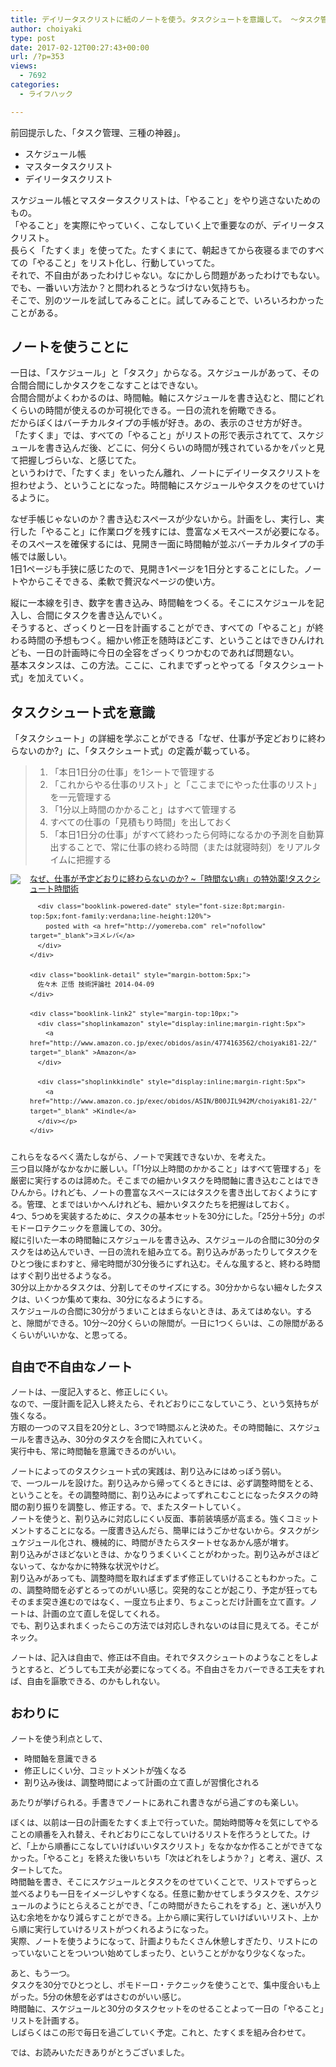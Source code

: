 ```yaml
---
title: デイリータスクリストに紙のノートを使う。タスクシュートを意識して。 ～タスク管理あれこれ2～
author: choiyaki
type: post
date: 2017-02-12T00:27:43+00:00
url: /?p=353
views:
  - 7692
categories:
  - ライフハック

---
```

前回提示した、「タスク管理、三種の神器」。

  * スケジュール帳 
  * マスタータスクリスト 
  * デイリータスクリスト

スケジュール帳とマスタータスクリストは、「やること」をやり逃さないためのもの。  
「やること」を実際にやっていく、こなしていく上で重要なのが、デイリータスクリスト。  
長らく「たすくま」を使ってた。たすくまにて、朝起きてから夜寝るまでのすべての「やること」をリスト化し、行動していってた。  
それで、不自由があったわけじゃない。なにかしら問題があったわけでもない。でも、一番いい方法か？と問われるとうなづけない気持ちも。  
そこで、別のツールを試してみることに。試してみることで、いろいろわかったことがある。

## ノートを使うことに

一日は、「スケジュール」と「タスク」からなる。スケジュールがあって、その合間合間にしかタスクをこなすことはできない。  
合間合間がよくわかるのは、時間軸。軸にスケジュールを書き込むと、間にどれくらいの時間が使えるのか可視化できる。一日の流れを俯瞰できる。  
だからぼくはバーチカルタイプの手帳が好き。あの、表示のさせ方が好き。  
「たすくま」では、すべての「やること」がリストの形で表示されてて、スケジュールを書き込んだ後、どこに、何分くらいの時間が残されているかをパッと見て把握しづらいな、と感じてた。  
というわけで、「たすくま」をいったん離れ、ノートにデイリータスクリストを担わせよう、ということになった。時間軸にスケジュールやタスクをのせていけるように。

なぜ手帳じゃないのか？書き込むスペースが少ないから。計画をし、実行し、実行した「やること」に作業ログを残すには、豊富なメモスペースが必要になる。そのスペースを確保するには、見開き一面に時間軸が並ぶバーチカルタイプの手帳では厳しい。  
1日1ページも手狭に感じたので、見開き1ページを1日分とすることにした。ノートやからこそできる、柔軟で贅沢なページの使い方。

縦に一本線を引き、数字を書き込み、時間軸をつくる。そこにスケジュールを記入し、合間にタスクを書き込んでいく。  
そうすると、ざっくりと一日を計画することができ、すべての「やること」が終わる時間の予想もつく。細かい修正を随時ほどこす、ということはできひんけれども、一日の計画時に今日の全容をざっくりつかむのであれば問題ない。  
基本スタンスは、この方法。ここに、これまでずっとやってる「タスクシュート式」を加えていく。

## タスクシュート式を意識

「タスクシュート」の詳細を学ぶことができる「なぜ、仕事が予定どおりに終わらないのか?」に、「タスクシュート式」の定義が載っている。

>   1. 「本日1日分の仕事」を1シートで管理する 
>   2. 「これからやる仕事のリスト」と「ここまでにやった仕事のリスト」を一元管理する 
>   3. 「1分以上時間のかかること」はすべて管理する 
>   4. すべての仕事の「見積もり時間」を出しておく 
>   5. 「本日1日分の仕事」がすべて終わったら何時になるかの予測を自動算出することで、常に仕事の終わる時間（または就寝時刻）をリアルタイムに把握する

<div class="booklink-box" style="text-align:left;padding-bottom:20px;font-size:small;/zoom: 1;overflow: hidden;">
  <div class="booklink-image" style="float:left;margin:0 15px 10px 0;">
    <a href="http://www.amazon.co.jp/exec/obidos/asin/4774163562/choiyaki81-22/" target="_blank" ><img src="https://i0.wp.com/images-fe.ssl-images-amazon.com/images/I/4158nVCenGL._SL160_.jpg?w=660&#038;ssl=1" style="border: none;" data-recalc-dims="1" /></a>
  </div>
  
  <div class="booklink-info" style="line-height:120%;/zoom: 1;overflow: hidden;">
    <div class="booklink-name" style="margin-bottom:10px;line-height:120%">
      <a href="http://www.amazon.co.jp/exec/obidos/asin/4774163562/choiyaki81-22/" target="_blank" >なぜ、仕事が予定どおりに終わらないのか? ~「時間ない病」の特効薬!タスクシュート時間術</a></p> 
      
      <div class="booklink-powered-date" style="font-size:8pt;margin-top:5px;font-family:verdana;line-height:120%">
        posted with <a href="http://yomereba.com" rel="nofollow" target="_blank">ヨメレバ</a>
      </div>
    </div>
    
    <div class="booklink-detail" style="margin-bottom:5px;">
      佐々木 正悟 技術評論社 2014-04-09
    </div>
    
    <div class="booklink-link2" style="margin-top:10px;">
      <div class="shoplinkamazon" style="display:inline;margin-right:5px">
        <a href="http://www.amazon.co.jp/exec/obidos/asin/4774163562/choiyaki81-22/" target="_blank" >Amazon</a>
      </div>
      
      <div class="shoplinkkindle" style="display:inline;margin-right:5px">
        <a href="http://www.amazon.co.jp/exec/obidos/ASIN/B00JIL942M/choiyaki81-22/" target="_blank" >Kindle</a>
      </div></p>
    </div>
  </div>
  
  <div class="booklink-footer" style="clear: left">
  </div>
</div>

これらをなるべく満たしながら、ノートで実践できないか、を考えた。  
三つ目以降がなかなかに厳しい。「「1分以上時間のかかること」はすべて管理する」を厳密に実行するのは諦めた。そこまでの細かいタスクを時間軸に書き込むことはできひんから。けれども、ノートの豊富なスペースにはタスクを書き出しておくようにする。管理、とまではいかへんけれども、細かいタスクたちを把握はしておく。  
4つ、5つめを実装するために、タスクの基本セットを30分にした。「25分＋5分」のポモドーロテクニックを意識しての、30分。  
縦に引いた一本の時間軸にスケジュールを書き込み、スケジュールの合間に30分のタスクをはめ込んでいき、一日の流れを組み立てる。割り込みがあったりしてタスクをひとつ後にまわすと、帰宅時間が30分後ろにずれ込む。そんな風すると、終わる時間はすぐ割り出せるようなる。  
30分以上かかるタスクは、分割してそのサイズにする。30分かからない細々したタスクは、いくつか集めて束ね、30分になるようにする。  
スケジュールの合間に30分がうまいことはまらないときは、あえてはめない。すると、隙間ができる。10分～20分くらいの隙間が。一日に1つくらいは、この隙間があるくらいがいいかな、と思ってる。

## 自由で不自由なノート

ノートは、一度記入すると、修正しにくい。  
なので、一度計画を記入し終えたら、それどおりにこなしていこう、という気持ちが強くなる。  
方眼の一つのマス目を20分とし、3つで1時間ぶんと決めた。その時間軸に、スケジュールを書き込み、30分のタスクを合間に入れていく。  
実行中も、常に時間軸を意識できるのがいい。

ノートによってのタスクシュート式の実践は、割り込みにはめっぽう弱い。  
で、一つルールを設けた。割り込みから帰ってくるときには、必ず調整時間をとる、ということを。その調整時間に、割り込みによってずれこむことになったタスクの時間の割り振りを調整し、修正する。で、またスタートしていく。  
ノートを使うと、割り込みに対応しにくい反面、事前装填感が高まる。強くコミットメントすることになる。一度書き込んだら、簡単にはうごかせないから。タスクがシュケジュール化され、機械的に、時間がきたらスタートせなあかん感が増す。  
割り込みがさほどないときは、かなりうまくいくことがわかった。割り込みがさほどないって、なかなかに特殊な状況やけど。  
割り込みがあっても、調整時間を取ればまずまず修正していけることもわかった。この、調整時間を必ずとるってのがいい感じ。突発的なことが起こり、予定が狂ってもそのまま突き進むのではなく、一度立ち止まり、ちょこっとだけ計画を立て直す。ノートは、計画の立て直しを促してくれる。  
でも、割り込まれまくったらこの方法では対応しきれないのは目に見えてる。そこがネック。

ノートは、記入は自由で、修正は不自由。それでタスクシュートのようなことをしようとすると、どうしても工夫が必要になってくる。不自由さをカバーできる工夫をすれば、自由を謳歌できる、のかもしれない。

## おわりに

ノートを使う利点として、

  * 時間軸を意識できる 
  * 修正しにくい分、コミットメントが強くなる 
  * 割り込み後は、調整時間によって計画の立て直しが習慣化される

あたりが挙げられる。手書きでノートにあれこれ書きながら過ごすのも楽しい。

ぼくは、以前は一日の計画をたすくま上で行っていた。開始時間等々を気にしてやることの順番を入れ替え、それどおりにこなしていけるリストを作ろうとしてた。けど、「上から順番にこなしていけばいいタスクリスト」をなかなか作ることができてなかった。「やること」を終えた後いちいち「次はどれをしようか？」と考え、選び、スタートしてた。  
時間軸を書き、そこにスケジュールとタスクをのせていくことで、リストでずらっと並べるよりも一日をイメージしやすくなる。任意に動かせてしまうタスクを、スケジュールのようにとらえることができ、「この時間がきたらこれをする」と、迷いが入り込む余地をかなり減らすことができる。上から順に実行していけばいいリスト、上から順に実行していけるリストがつくれるようになった。  
実際、ノートを使うようになって、計画よりもたくさん休憩しすぎたり、リストにのっていないことをついつい始めてしまったり、ということがかなり少なくなった。

あと、もう一つ。  
タスクを30分でひとつとし、ポモドーロ・テクニックを使うことで、集中度合いも上がった。5分の休憩を必ずはさむのがいい感じ。  
時間軸に、スケジュールと30分のタスクセットをのせることよって一日の「やること」リストを計画する。  
しばらくはこの形で毎日を過ごしていく予定。これと、たすくまを組み合わせて。

では、お読みいただきありがとうございました。